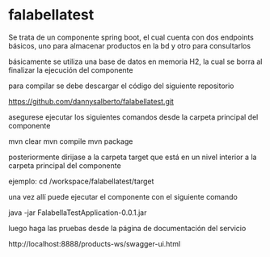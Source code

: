 # falabellatest

Se trata de un componente spring boot, el cual cuenta con dos endpoints básicos, uno para almacenar productos en la bd y otro para consultarlos

básicamente se utiliza una base de datos en memoria H2, la cual se borra al finalizar la ejecución del componente

para compilar se debe descargar el código del siguiente repositorio

https://github.com/dannysalberto/falabellatest.git

asegurese ejecutar los siguientes comandos desde la carpeta principal del componente

mvn clear
mvn compile
mvn package

posteriormente dirijase  a la carpeta target que está en un nivel interior a la carpeta principal del componente

ejemplo: cd /workspace/falabellatest/target

una vez allí puede ejecutar el componente con el siguiente comando

java -jar FalabellaTestApplication-0.0.1.jar

luego haga las pruebas desde la página de documentación del servicio

http://localhost:8888/products-ws/swagger-ui.html


